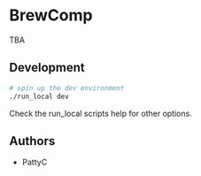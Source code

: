 # BrewComp

TBA
## Development

```bash
# spin up the dev environment
./run_local dev

```

Check the run_local scripts help for other options.

## Authors

 - PattyC
